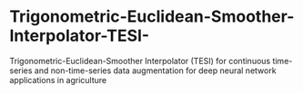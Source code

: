# Trigonometric-Euclidean-Smoother-Interpolator-TESI-
Trigonometric-Euclidean-Smoother Interpolator (TESI) for continuous time-series and non-time-series data augmentation for deep neural network applications in agriculture
